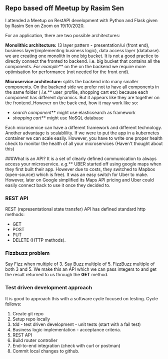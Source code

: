 ## Repo based off Meetup by Rasim Sen
I attended a Meetup on RestAPI development with Python and Flask given by Rasim Sen on Zoom
on 19/10/2020.  

For an application, there are two possible architectures:

**Monolithic architecture:** (3 layer pattern - presentation/ui (front end), business
layer(implementing business logic), data access layer (database).
we are creating one monolith in one big bucket. It is not a good practice to directly 
connect the fronted to backend. i.e. big bucket that contains all the components.
_For example_** on the on the backend we require more optimisation for performance
(not needed for the front end).


**Microservice architecture:** splits the backend into many smaller components. On the
backend side we prefer not to have all components in the same folder ( _i.e._** 
user_profile, shopping cart etc) because each component has different dynamics. But it
appears like they are together on the frontend..However on the back end, how it may work like so:
  * _search component_** might use elasticsearch as framework
  * _shopping cart_** might use NoSQL database

Each microservice can have a different framework and different technology. Another 
advantage is scalablility. If we were to put the app in a  kubernetes container
we can scale easily. However, you have to write one proper health check to monitor
the health of all your microservices (Haven't thought about this)

###What is an API?
 It is a set of clearly defined communication to always access your microservice. _e.g._**
 UBER started off using google maps when they first built their app. However due to costs,
 they switched to Mapbox (open-source) which is free). It was an easy switch for Uber
 to make. However, later on Google simplified its Maps API pricing and Uber could easily
 connect back to use it once they decided to.
 
### REST API
REST (representational state transfer) API has defined standard http methods:  
  * GET
  * POST
  * PUT 
  * DELETE (HTTP methods).

### Fizzbuzz problem
Say Fizz when multiple of 3. Say Buzz multiple of 5. FizzBuzz multiple of both 3 and 5.
We make this an API which we can pass integers to and get the result returned to us
through the __GET__ method.


### Test driven development approach
It is good to approach this with a software cycle focused on testing. Cycle follows:
1. Create git repo
2. Setup repo locally
3. tdd - test driven development - unit tests (start with a fail test)
4. Business logic implementation - acceptance criteria.
5. REST API
6. Build router controller
7. End-to-end integration (check with curl or postman)
8. Commit local changes to github.